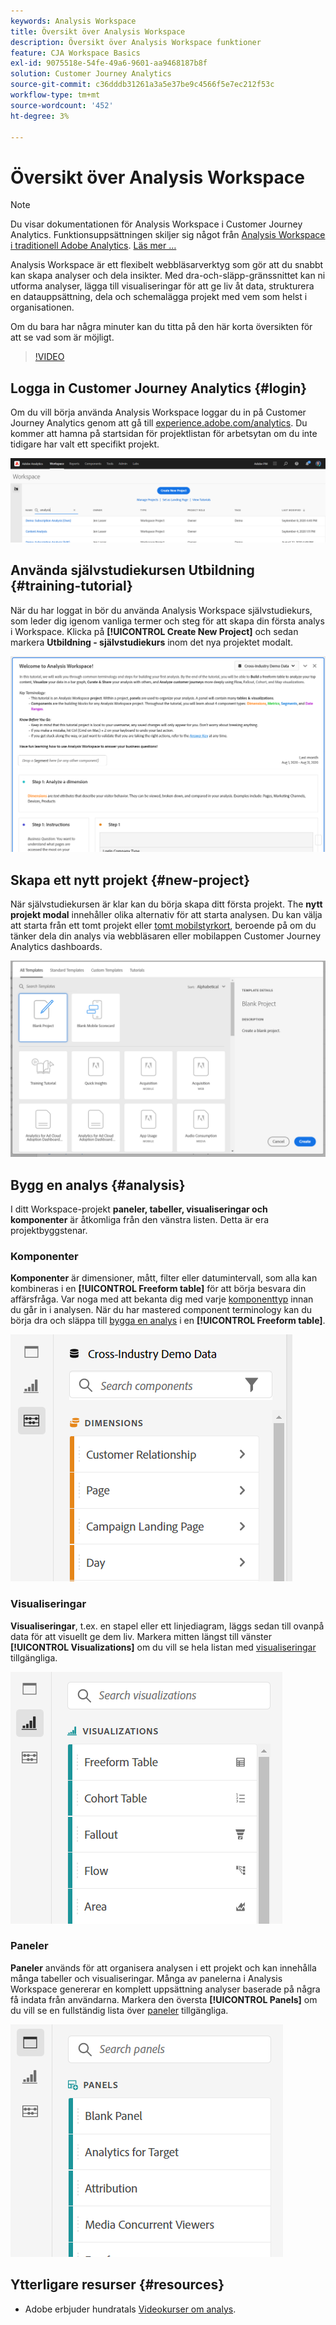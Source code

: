 ```yaml
---
keywords: Analysis Workspace
title: Översikt över Analysis Workspace
description: Översikt över Analysis Workspace funktioner
feature: CJA Workspace Basics
exl-id: 9075518e-54fe-49a6-9601-aa9468187b8f
solution: Customer Journey Analytics
source-git-commit: c36dddb31261a3a5e37be9c4566f5e7ec212f53c
workflow-type: tm+mt
source-wordcount: '452'
ht-degree: 3%

---
```


# Översikt över Analysis Workspace

>[!NOTE]
>
>Du visar dokumentationen för Analysis Workspace i Customer Journey Analytics. Funktionsuppsättningen skiljer sig något från [Analysis Workspace i traditionell Adobe Analytics](https://experienceleague.adobe.com/docs/analytics/analyze/analysis-workspace/home.html?lang=en#analysis-workspace). [Läs mer …](/help/getting-started/cja-aa.md)

Analysis Workspace är ett flexibelt webbläsarverktyg som gör att du snabbt kan skapa analyser och dela insikter. Med dra-och-släpp-gränssnittet kan ni utforma analyser, lägga till visualiseringar för att ge liv åt data, strukturera en datauppsättning, dela och schemalägga projekt med vem som helst i organisationen.

Om du bara har några minuter kan du titta på den här korta översikten för att se vad som är möjligt.

>[!VIDEO](https://video.tv.adobe.com/v/26266/?quality=12)

## Logga in Customer Journey Analytics {#login}

Om du vill börja använda Analysis Workspace loggar du in på Customer Journey Analytics genom att gå till [experience.adobe.com/analytics](https://experience.adobe.com/analytics). Du kommer att hamna på startsidan för projektlistan för arbetsytan om du inte tidigare har valt ett specifikt projekt.

![](assets/login-analytics.png)

## Använda självstudiekursen Utbildning {#training-tutorial}

När du har loggat in bör du använda Analysis Workspace självstudiekurs, som leder dig igenom vanliga termer och steg för att skapa din första analys i Workspace. Klicka på **[!UICONTROL Create New Project]** och sedan markera **Utbildning - självstudiekurs** inom det nya projektet modalt.

![](assets/training-tutorial.png)

## Skapa ett nytt projekt {#new-project}

När självstudiekursen är klar kan du börja skapa ditt första projekt. The **nytt projekt modal** innehåller olika alternativ för att starta analysen. Du kan välja att starta från ett tomt projekt eller [tomt mobilstyrkort](/help/mobile-app/curator.md), beroende på om du tänker dela din analys via webbläsaren eller mobilappen Customer Journey Analytics dashboards.

![](assets/create-new-project.png)

## Bygg en analys {#analysis}

I ditt Workspace-projekt **paneler, tabeller, visualiseringar och komponenter** är åtkomliga från den vänstra listen. Detta är era projektbyggstenar.

### Komponenter

**Komponenter** är dimensioner, mått, filter eller datumintervall, som alla kan kombineras i en **[!UICONTROL Freeform table]** för att börja besvara din affärsfråga. Var noga med att bekanta dig med varje [komponenttyp](/help/components/overview.md) innan du går in i analysen. När du har mastered component terminology kan du börja dra och släppa till [bygga en analys](/help/analysis-workspace/build-workspace-project/freeform-overview.md) i en **[!UICONTROL Freeform table]**.

![](assets/build-components.png)

### Visualiseringar

**Visualiseringar**, t.ex. en stapel eller ett linjediagram, läggs sedan till ovanpå data för att visuellt ge dem liv. Markera mitten längst till vänster **[!UICONTROL Visualizations]** om du vill se hela listan med [visualiseringar](/help/analysis-workspace/visualizations/freeform-analysis-visualizations.md) tillgängliga.

![](assets/build-visualizations.png)

### Paneler

**Paneler** används för att organisera analysen i ett projekt och kan innehålla många tabeller och visualiseringar. Många av panelerna i Analysis Workspace genererar en komplett uppsättning analyser baserade på några få indata från användarna. Markera den översta **[!UICONTROL Panels]** om du vill se en fullständig lista över [paneler](/help/analysis-workspace/c-panels/panels.md) tillgängliga.

![](assets/build-panels.png)

## Ytterligare resurser {#resources}

* Adobe erbjuder hundratals [Videokurser om analys](https://experienceleague.adobe.com/docs/analytics-learn/tutorials/overview.html).
